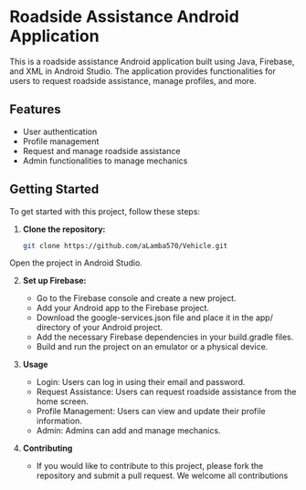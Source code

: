 # Roadside Assistance Android Application

This is a roadside assistance Android application built using Java, Firebase, and XML in Android Studio. The application provides functionalities for users to request roadside assistance, manage profiles, and more.

## Features

- User authentication
- Profile management
- Request and manage roadside assistance
- Admin functionalities to manage mechanics


## Getting Started

To get started with this project, follow these steps:

1. **Clone the repository:**
   ```bash
   git clone https://github.com/aLamba570/Vehicle.git

Open the project in Android Studio.

2. **Set up Firebase:**

      - Go to the Firebase console and create a new project.
      - Add your Android app to the Firebase project.
      - Download the google-services.json file and place it in the app/ directory of your Android project.
      - Add the necessary Firebase dependencies in your build.gradle files.
      - Build and run the project on an emulator or a physical device.

2. **Usage**
      - Login: Users can log in using their email and password.
      - Request Assistance: Users can request roadside assistance from the home screen.
      - Profile Management: Users can view and update their profile information.
      - Admin: Admins can add and manage mechanics.
   
3. **Contributing**
      - If you would like to contribute to this project, please fork the repository and submit a pull request. We welcome all contributions
